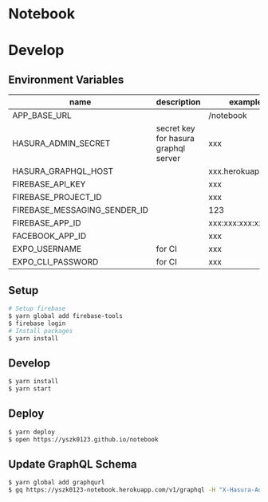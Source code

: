 # Notebook

# Develop
## Environment Variables

| name | description | example |
| --- | --- | --- |
| APP_BASE_URL |  | /notebook |
| HASURA_ADMIN_SECRET | secret key for hasura graphql server | xxx |
| HASURA_GRAPHQL_HOST |  | xxx.herokuapp.com |
| FIREBASE_API_KEY |  | xxx |
| FIREBASE_PROJECT_ID |  | xxx |
| FIREBASE_MESSAGING_SENDER_ID |  | 123 |
| FIREBASE_APP_ID |  | xxx:xxx:xxx:xxx |
| FACEBOOK_APP_ID |  | xxx |
| EXPO_USERNAME | for CI | xxx |
| EXPO_CLI_PASSWORD | for CI | xxx |

## Setup

```bash
# Setup firebase
$ yarn global add firebase-tools
$ firebase login
# Install packages
$ yarn install
```

## Develop

```sh
$ yarn install
$ yarn start
```

## Deploy

```sh
$ yarn deploy
$ open https://yszk0123.github.io/notebook
```

## Update GraphQL Schema

```bash
$ yarn global add graphqurl
$ gq https://yszk0123-notebook.herokuapp.com/v1/graphql -H "X-Hasura-Admin-Secret: $HASURA_ADMIN_SECRET" --introspect > schema.graphql
```
